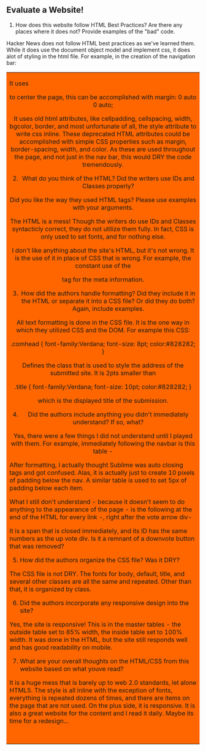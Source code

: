 ## Evaluate a Website! 
 
1) How does this website follow HTML Best Practices? Are there any places where 
it does not?  Provide examples of the "bad" code.

Hacker News does not follow HTML best practices as we've learned them. While it does use the document object model and implement css, it does alot of styling in the html file. For example, in the creation of the navigation bar:

<center>
    <table border=0 cellpadding=0 cellspacing=0 width="85%" bgcolor=#f6f6ef><tr><td bgcolor=#ff6600>
      <table border=0 cellpadding=0 cellspacing=0 width="100%" style="padding:2px">

It uses <center> to center the page, this can be accomplished with margin: 0 auto 0 auto;

It uses old html attributes, like cellpadding, cellspacing, width, bgcolor, border, and most unfortunate of all, the style attribute to write css inline. These deprecated HTML attributes could be accomplished with simple CSS properties such as margin, border-spacing, width, and color. As these are used throughout the page, and not just in the nav bar, this would DRY the code tremendously.
 
2) What do you think of the HTML? Did the writers use IDs and Classes properly? 

Did you like the way they used HTML tags?  Please use examples with your arguments.

The HTML is a mess! Though the writers do use IDs and Classes syntacticly correct, they do not utilize them fully. In fact, CSS is only used to set fonts, and for nothing else.

I don't like anything about the site's HTML, but it's not wrong. It is the use of it in place of CSS that is wrong. For example, the constant use of the <center> tag for the meta information.

 
3) How did the authors handle formatting? Did they include it in the HTML or 
separate it into a CSS file? Or did they do both?  Again, include examples.

All text formatting is done in the CSS file. It is the one way in which they utilized CSS and the DOM. For example this CSS:

.comhead { font-family:Verdana; font-size:  8pt; color:#828282; }

Defines the class that is used to style the address of the submitted site. It is 2pts smaller than

.title   { font-family:Verdana; font-size: 10pt; color:#828282; }

which is the displayed title of the submission.
 
4) Did the authors include anything you didn't immediately understand? 
If so, what?

Yes, there were a few things I did not understand until I played with them. For example, immediately following the navbar is this table -
<tr style="height:10px"></tr>
After formatting, I actually thought Sublime was auto closing tags and got confused. Alas, it is actually just to create 10 pixels of padding below the nav. A similar table is used to set 5px of padding below each item.

What I still don't understand - because it doesn't seem to do anything to the appearance of the page - is the following at the end of the HTML for every link -, right after the vote arrow div-

<span id=down_7784288> </span>

It is a span that is closed immediately, and its ID has the same numbers as the up vote div. Is it a remnant of a downvote button that was removed?
 
5) How did the authors organize the CSS file? Was it DRY?

The CSS file is not DRY. The fonts for body, default, title, and several other classes are all the same and repeated. Other than that, it is organized by class.
 
6) Did the authors incorporate any responsive design into the site?

Yes, the site is responsive! This is in the master tables - the outside table set to 85% width, the inside table set to 100% width. It was done in the HTML, but the site still responds well and has good readability on mobile.
 
7) What are your overall thoughts on the HTML/CSS from this website based on what youve read?

It is a huge mess that is barely up to web 2.0 standards, let alone HTML5. The style is all inline with the exception of fonts, everything is repeated dozens of times, and there are items on the page that are not used. On the plus side, it is responsive. It is also a great website for the content and I read it daily. Maybe its time for a redesign...